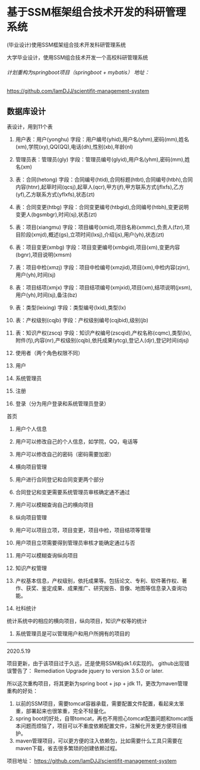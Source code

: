 # 基于SSM框架组合技术开发的科研管理系统
(毕业设计)使用SSM框架组合技术开发科研管理系统

大学毕业设计，使用SSM组合技术开发一个高校科研管理系统

###### 计划重构为springboot项目（springboot + mybatis） 地址：
<https://github.com/IamDJJ/scientifit-management-system>


## 数据库设计

表设计，用到11个表

1. 用户表：用户(yonghu)
   字段：用户编号(yhid),用户名(yhm),密码(mm),姓名(xm),学院(xy),QQ(QQ),电话(dh),性别(xb),年龄(nl)
2.  管理员表：管理员(gly)
   字段：管理员编号(glyid),用户名(yhm),密码(mm),姓名(xm)
3. 表：合同(hetong)
   字段：合同编号(htid),合同标题(htbt),合同编号(htbh),合同内容(htnr),起草时间(qcsj),起草人(qcr),甲方(jf),甲方联系方式(jflxfs),乙方(yf),乙方联系方式(yflxfs),状态(zt)
4. 表：合同变更(htbg)
   字段：合同变更编号(htbgid),合同编号(htbh),变更说明变更人(bgsmbgr),时间(sj),状态(zt)
5. 表：项目(xiangmu)
   字段：项目编号(xmid),项目名称(xmmc),负责人(fzr),项目阶段(xmjd),概述(gs),立项时间(lxsj),介绍(js),用户(yh),状态(zt)
6. 表：项目变更(xmbg)
   字段：项目变更编号(xmbgid),项目(xm),变更内容(bgnr),项目说明(xmsm)
7. 表：项目中检(xmzj)
   字段：项目中检编号(xmzjid),项目(xm),中检内容(zjnr),用户(yh),时间(sj)
8. 表：项目结项(xmjx)
   字段：项目结项编号(xmjxid),项目(xm),结项说明(jxsm),用户(yh),时间(sj),备注(bz)
9. 表：类型(leixing)
   字段：类型编号(lxid),类型(lx)
10. 表：产权级别(cqjb)
    字段：产权级别编号(cqjbid),级别(jb)
11. 表：知识产权(zscq)
    字段：知识产权编号(zscqid),产权名称(cqmc),类型(lx),附件(fj),内容(nr),产权级别(cqjb),依托成果(ytcg),登记人(djr),登记时间(djsj)



1. 使用者（两个角色权限不同）

1. 用户
2. 系统管理员

1. 注册
2. 登录（分为用户登录和系统管理员登录）

首页

1. 用户个人信息

1. 用户可以修改自己的个人信息，如学院，QQ，电话等
2. 用户可以修改自己的密码（密码需要加密）

1. 横向项目管理

1. 用户进行合同登记和合同变更两个部分
2. 合同登记和变更需要系统管理员审核确定通不通过
3. 用户可以模糊查询自己的横向项目

1. 纵向项目管理

1. 用户可以项目立项，项目变更，项目中检，项目结项等管理
2. 用户项目立项需要得到管理员审核才能确定通过与否
3. 用户可以模糊查询纵向项目

1. 知识产权管理

1. 产权基本信息，产权级别，依托成果等。包括论文、专利、软件著作权、著作、获奖、鉴定成果、成果推广、研究报告、音像、地图等信息录入查询功能。

1. 社科统计

统计系统中的相应的横向项目，纵向项目，知识产权等的统计

1. 系统管理员是可以管理用户和用户所拥有的项目的

-----

2020.5.19

项目更新，由于该项目过于久远，还是使用SSM和jdk1.6实现的。
github出现错误警告了：
Remediation
Upgrade jquery to version 3.5.0 or later.


所以这次重构项目，将其更新为spring boot + jsp + jdk 11，更改为maven管理
重构的好处：
1. 以前的SSM项目，需要tomcat容器承载，需要配置文件配置，看起来太笨重，部署起来也很笨重，完全不轻量化。
2. spring boot的好处，自带tomcat，再也不用担心tomcat配置问题和tomcat版本问题而烦恼了，项目可以不重度依赖配置文件，注解化开发更方便项目维护。
3. maven管理项目，可以更方便的注入依赖包，比如需要什么工具只需要在maven下载，省去很多繁琐的创建依赖过程。

项目地址：
<https://github.com/IamDJJ/scientifit-management-system>

